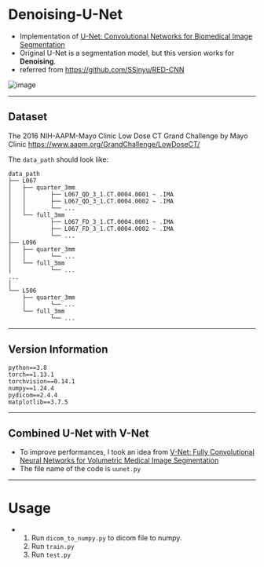 # Denoising-U-Net

* Implementation of [U-Net: Convolutional Networks for Biomedical Image Segmentation](https://arxiv.org/abs/1505.04597)
* Original U-Net is a segmentation model, but this version works for **Denoising**.
* referred from https://github.com/SSinyu/RED-CNN

![image](https://github.com/eunji00-kim/Denoising-U-Net/assets/101125771/2fc1466b-4827-4e3e-9b66-1b9b29c1589e)


---------------------------------------

## Dataset

The 2016 NIH-AAPM-Mayo Clinic Low Dose CT Grand Challenge by Mayo Clinic
https://www.aapm.org/GrandChallenge/LowDoseCT/

The ```data_path``` should look like:

```
data_path
├── L067
│   ├── quarter_3mm
│   │       ├── L067_QD_3_1.CT.0004.0001 ~ .IMA
│   │       ├── L067_QD_3_1.CT.0004.0002 ~ .IMA
│   │       └── ...
│   └── full_3mm
│           ├── L067_FD_3_1.CT.0004.0001 ~ .IMA
│           ├── L067_FD_3_1.CT.0004.0002 ~ .IMA
│           └── ...
├── L096
│   ├── quarter_3mm
│   │       └── ...
│   └── full_3mm
│           └── ...      
...
│
└── L506
    ├── quarter_3mm
    │       └── ...
    └── full_3mm
            └── ...
```

---------------------------------------

## Version Information

```
python==3.8
torch==1.13.1
torchvision==0.14.1
numpy==1.24.4
pydicom==2.4.4
matplotlib==3.7.5
```

---------------------------------------

## Combined U-Net with V-Net
* To improve performances, I took an idea from [V-Net: Fully Convolutional Neural Networks for Volumetric Medical Image Segmentation](https://arxiv.org/abs/1606.04797)
* The file name of the code is ```uunet.py```
  
---------------------------------------

# Usage
* 1. Run ```dicom_to_numpy.py``` to dicom file to numpy.
  2. Run ```train.py```
  3. Run ```test.py```


